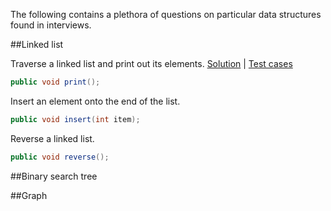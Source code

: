 The following contains a plethora of questions on particular data structures found in interviews.

##Linked list

Traverse a linked list and print out its elements.    [Solution]() | [Test cases]()

```java
public void print();
```

Insert an element onto the end of the list.

```java
public void insert(int item);
```

Reverse a linked list.

```java
public void reverse();
```

##Binary search tree

##Graph

